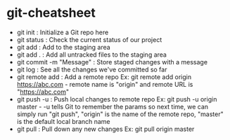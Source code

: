 # git-cheatsheet
- git init                         : Initialize a Git repo here
- git status                       : Check the current status of our project
- git add <filename>               : Add <filename> to the staging area
- git add .                        : Add all untracked files to the staging area
- git commit -m "Message"          : Store staged changes with a message
- git log                          : See all the changes we've committed so far
- git remote add <remoteRepoName> <RepoURL>  : Add a remote repo
Ex: git remote add origin https://abc.com  - remote name is "origin" and remote URL is "https://abc.com"
- git push -u <remoteRepoName> <localBranchName>: Push local changes to remote repo
Ex: git push -u origin master - -u tells Git to remember the params so next time, we can simply run "git push", "origin" is the name of the remote repo, "master" is the default local branch name
- git pull <remoteRepoName> <branchName>   : Pull down any new changes
Ex: git pull origin master
